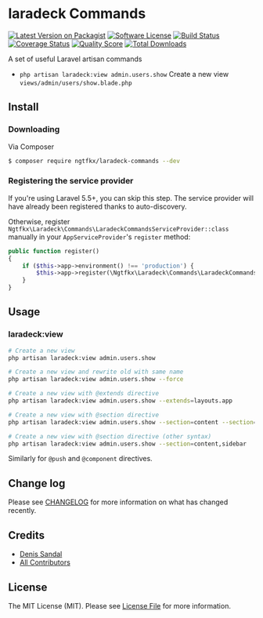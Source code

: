 # laradeck Commands

[![Latest Version on Packagist][ico-version]][link-packagist]
[![Software License][ico-license]](LICENSE.md)
[![Build Status][ico-build]][link-build]
[![Coverage Status][ico-scrutinizer]][link-scrutinizer]
[![Quality Score][ico-code-quality]][link-code-quality]
[![Total Downloads][ico-downloads]][link-downloads]

A set of useful Laravel artisan commands

- `php artisan laradeck:view admin.users.show` Create a new view `views/admin/users/show.blade.php`

## Install

### Downloading
Via Composer

``` bash
$ composer require ngtfkx/laradeck-commands --dev
```

### Registering the service provider
If you're using Laravel 5.5+, you can skip this step. The service provider will have already been registered
thanks to auto-discovery. 

Otherwise, register `Ngtfkx\Laradeck\Commands\LaradeckCommandsServiceProvider::class` manually in your `AppServiceProvider`'s
`register` method:

```php
public function register()
{
    if ($this->app->environment() !== 'production') {
        $this->app->register(\Ngtfkx\Laradeck\Commands\LaradeckCommandsServiceProvider::class);
    }    
}
```

## Usage

### laradeck:view

``` bash
# Create a new view
php artisan laradeck:view admin.users.show
```

``` bash
# Create a new view and rewrite old with same name
php artisan laradeck:view admin.users.show --force
```

``` bash
# Create a new view with @extends directive
php artisan laradeck:view admin.users.show --extends=layouts.app
```

``` bash
# Create a new view with @section directive
php artisan laradeck:view admin.users.show --section=content --section=sidebar
```

``` bash
# Create a new view with @section directive (other syntax)
php artisan laradeck:view admin.users.show --section=content,sidebar
```

Similarly for `@push` and `@component` directives.

## Change log

Please see [CHANGELOG](CHANGELOG.md) for more information on what has changed recently.

## Credits

- [Denis Sandal][link-author]
- [All Contributors][link-contributors]

## License

The MIT License (MIT). Please see [License File](LICENSE.md) for more information.

[ico-version]: https://img.shields.io/packagist/v/ngtfkx/laradeck-commands.svg?style=flat-square
[ico-license]: https://img.shields.io/badge/license-MIT-brightgreen.svg?style=flat-square
[ico-build]: https://scrutinizer-ci.com/g/ngtfkx/laradeck-commands/badges/build.png?b=master
[ico-scrutinizer]: https://img.shields.io/scrutinizer/coverage/g/ngtfkx/laradeck-commands.svg?style=flat-square
[ico-code-quality]: https://img.shields.io/scrutinizer/g/ngtfkx/laradeck-commands.svg?style=flat-square
[ico-downloads]: https://img.shields.io/packagist/dt/ngtfkx/laradeck-commands.svg?style=flat-square

[link-packagist]: https://packagist.org/packages/ngtfkx/laradeck-commands
[link-build]: https://scrutinizer-ci.com/g/ngtfkx/laradeck-commands
[link-scrutinizer]: https://scrutinizer-ci.com/g/ngtfkx/laradeck-commands/code-structure
[link-code-quality]: https://scrutinizer-ci.com/g/ngtfkx/laradeck-commands
[link-downloads]: https://packagist.org/packages/ngtfkx/laradeck-commands
[link-author]: https://github.com/:author_username
[link-contributors]: ../../contributors
